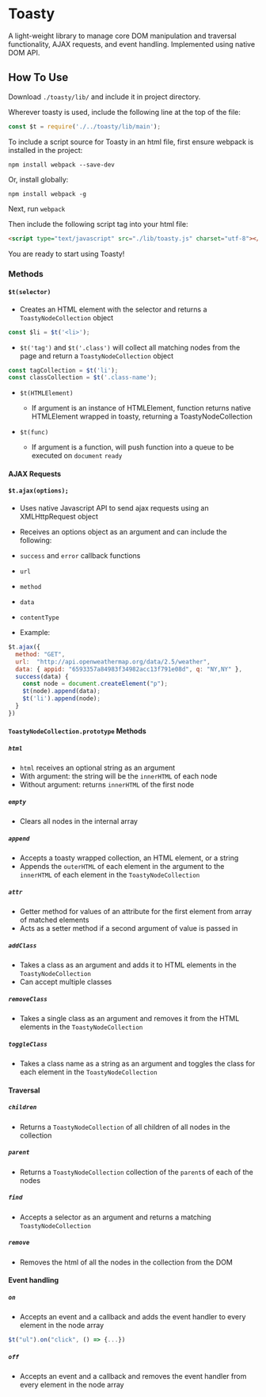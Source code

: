 # Toasty

A light-weight library to manage core DOM manipulation and traversal functionality, AJAX requests, and event handling. Implemented using native DOM API.

## How To Use

Download `./toasty/lib/` and include it in project directory.

Wherever toasty is used, include the following line at the top of the file:
```javascript
const $t = require('./../toasty/lib/main');
```

To include a script source for Toasty in an html file, first ensure webpack is installed in the project:

`npm install webpack --save-dev`

Or, install globally:

`npm install webpack -g`

Next, run `webpack`

Then include the following script tag into your html file:
```html
<script type="text/javascript" src="./lib/toasty.js" charset="utf-8"></script>
```
You are ready to start using Toasty!

### Methods

#### `$t(selector)`
* Creates an HTML element with the selector and returns a `ToastyNodeCollection` object
```javascript
const $li = $t('<li>');
```

* `$t('tag')` and `$t('.class')` will collect all matching nodes from the page and return a `ToastyNodeCollection` object
```javascript
const tagCollection = $t('li');
const classCollection = $t('.class-name');
```

* `$t(HTMLElement)`
  * If argument is an instance of HTMLElement, function returns native HTMLElement wrapped in toasty, returning a ToastyNodeCollection

* `$t(func)`
  * If argument is a function, will push function into a queue to be executed on `document` `ready`

#### AJAX Requests

#### `$t.ajax(options);`
* Uses native Javascript API to send ajax requests using an XMLHttpRequest object
* Receives an options object as an argument and can include the following:
 * `success` and `error` callback functions
 * `url`
 * `method`
 * `data`
 * `contentType`

* Example:
```javascript
$t.ajax({
  method: "GET",
  url:  "http://api.openweathermap.org/data/2.5/weather",
  data: { appid: "6593357a84983f34982acc13f791e08d", q: "NY,NY" },
  success(data) {
    const node = document.createElement("p");
    $t(node).append(data);
    $t('li').append(node);
  }
})
```

#### `ToastyNodeCollection.prototype` Methods

##### `html`
* `html` receives an optional string as an argument
* With argument: the string will be the `innerHTML` of each node
* Without argument: returns `innerHTML` of the first node

##### `empty`
* Clears all nodes in the internal array

##### `append`
* Accepts a toasty wrapped collection, an HTML element, or a string
* Appends the `outerHTML` of each element in the argument to the `innerHTML` of each element in the `ToastyNodeCollection`

##### `attr`
* Getter method for values of an attribute for the first element from array of matched elements
* Acts as a setter method if a second argument of value is passed in

##### `addClass`
* Takes a class as an argument and adds it to HTML elements in the `ToastyNodeCollection`
* Can accept multiple classes

##### `removeClass`
* Takes a single class as an argument and removes it from the HTML elements in the `ToastyNodeCollection`

##### `toggleClass`
* Takes a class name as a string as an argument and toggles the class for each element in the `ToastyNodeCollection`

#### Traversal

##### `children`
* Returns a `ToastyNodeCollection` of all children of all nodes in the collection

##### `parent`
* Returns a `ToastyNodeCollection` collection of the `parent`s of each of the nodes

##### `find`
* Accepts a selector as an argument and returns a matching `ToastyNodeCollection`

##### `remove`
* Removes the html of all the nodes in the collection from the DOM


#### Event handling

##### `on`
* Accepts an event and a callback and adds the event handler to every element in the node array
```javascript
$t("ul").on("click", () => {...})
```

##### `off`
* Accepts an event and a callback and removes the event handler from every element in the node array
